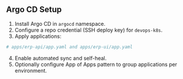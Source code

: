 Argo CD Setup
-------------

1. Install Argo CD in `argocd` namespace.
2. Configure a repo credential (SSH deploy key) for `devops-k8s`.
3. Apply applications:

```yaml
# apps/erp-api/app.yaml and apps/erp-ui/app.yaml
```

4. Enable automated sync and self-heal.
5. Optionally configure App of Apps pattern to group applications per environment.


